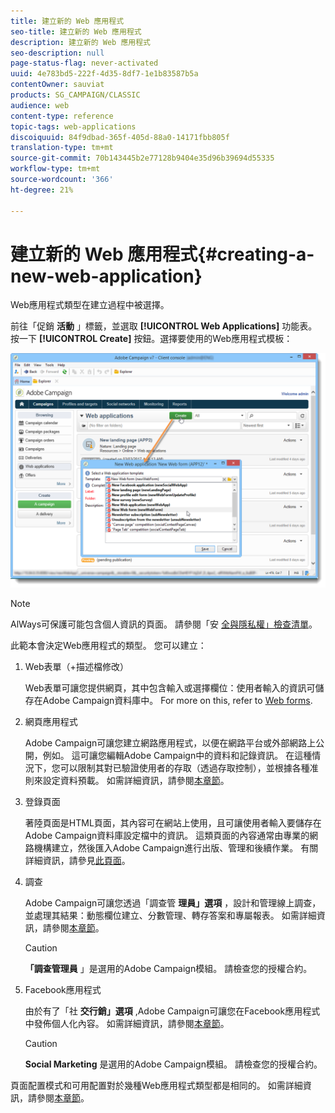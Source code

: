 ```yaml
---
title: 建立新的 Web 應用程式
seo-title: 建立新的 Web 應用程式
description: 建立新的 Web 應用程式
seo-description: null
page-status-flag: never-activated
uuid: 4e783bd5-222f-4d35-8df7-1e1b83587b5a
contentOwner: sauviat
products: SG_CAMPAIGN/CLASSIC
audience: web
content-type: reference
topic-tags: web-applications
discoiquuid: 84f9dbad-365f-405d-88a0-14171fbb805f
translation-type: tm+mt
source-git-commit: 70b143445b2e77128b9404e35d96b39694d55335
workflow-type: tm+mt
source-wordcount: '366'
ht-degree: 21%

---
```



# 建立新的 Web 應用程式{#creating-a-new-web-application}

Web應用程式類型在建立過程中被選擇。

前往「促銷 **活動** 」標籤，並選取 **[!UICONTROL Web Applications]** 功能表。 按一下 **[!UICONTROL Create]** 按鈕。選擇要使用的Web應用程式模板：

![](assets/webapp_create_from_campaign.png)

>[!NOTE]
>
>AlWays可保護可能包含個人資訊的頁面。 請參閱「安 [全與隱私權」檢查清單](https://helpx.adobe.com/campaign/kb/acc-security.html#privacy)。

此範本會決定Web應用程式的類型。 您可以建立：

1. Web表單（+描述檔修改）

   Web表單可讓您提供網頁，其中包含輸入或選擇欄位：使用者輸入的資訊可儲存在Adobe Campaign資料庫中。 For more on this, refer to [Web forms](../../web/using/about-web-forms.md).

1. 網頁應用程式

   Adobe Campaign可讓您建立網路應用程式，以便在網路平台或外部網路上公開，例如。 這可讓您編輯Adobe Campaign中的資料和記錄資訊。 在這種情況下，您可以限制其對已驗證使用者的存取（透過存取控制），並根據各種准則來設定資料預載。 如需詳細資訊，請參閱[本章節](../../web/using/about-web-applications.md)。

1. 登錄頁面

   著陸頁面是HTML頁面，其內容可在網站上使用，且可讓使用者輸入要儲存在Adobe Campaign資料庫設定檔中的資訊。 這類頁面的內容通常由專業的網路機構建立，然後匯入Adobe Campaign進行出版、管理和後續作業。 有關詳細資訊，請參見[此頁面](../../web/using/creating-a-landing-page.md)。

1. 調查

   Adobe Campaign可讓您透過「調查管 **理員」選項** ，設計和管理線上調查，並處理其結果：動態欄位建立、分數管理、轉存答案和專屬報表。 如需詳細資訊，請參閱[本章節](../../web/using/about-surveys.md)。

   >[!CAUTION]
   >
   >**「調查管理員** 」是選用的Adobe Campaign模組。 請檢查您的授權合約。

1. Facebook應用程式

   由於有了「社 **交行銷」選項** ,Adobe Campaign可讓您在Facebook應用程式中發佈個人化內容。 如需詳細資訊，請參閱[本章節](../../social/using/about-social-marketing.md)。

   >[!CAUTION]
   >
   >**Social Marketing** 是選用的Adobe Campaign模組。 請檢查您的授權合約。

頁面配置模式和可用配置對於幾種Web應用程式類型都是相同的。 如需詳細資訊，請參閱[本章節](../../web/using/about-web-forms.md)。
